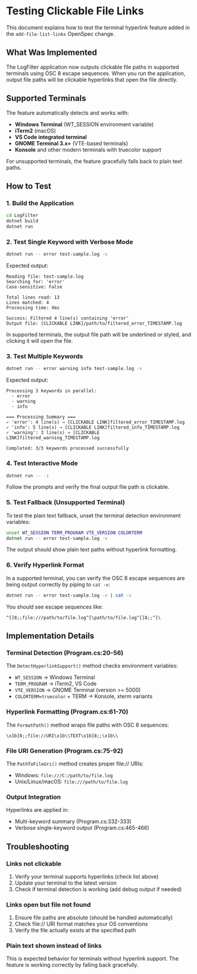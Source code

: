 # Testing Clickable File Links

This document explains how to test the terminal hyperlink feature added in the `add-file-list-links` OpenSpec change.

## What Was Implemented

The LogFilter application now outputs clickable file paths in supported terminals using OSC 8 escape sequences. When you run the application, output file paths will be clickable hyperlinks that open the file directly.

## Supported Terminals

The feature automatically detects and works with:
- **Windows Terminal** (WT_SESSION environment variable)
- **iTerm2** (macOS)
- **VS Code integrated terminal**
- **GNOME Terminal 3.x+** (VTE-based terminals)
- **Konsole** and other modern terminals with truecolor support

For unsupported terminals, the feature gracefully falls back to plain text paths.

## How to Test

### 1. Build the Application

```bash
cd LogFilter
dotnet build
dotnet run
```

### 2. Test Single Keyword with Verbose Mode

```bash
dotnet run -- error test-sample.log -v
```

Expected output:
```
Reading file: test-sample.log
Searching for: 'error'
Case-sensitive: False

Total lines read: 13
Lines matched: 4
Processing time: Xms

Success: Filtered 4 line(s) containing 'error'
Output file: [CLICKABLE LINK]/path/to/filtered_error_TIMESTAMP.log
```

In supported terminals, the output file path will be underlined or styled, and clicking it will open the file.

### 3. Test Multiple Keywords

```bash
dotnet run -- error warning info test-sample.log -v
```

Expected output:
```
Processing 3 keywords in parallel:
  - error
  - warning
  - info

=== Processing Summary ===
✓ 'error': 4 line(s) → [CLICKABLE LINK]filtered_error_TIMESTAMP.log
✓ 'info': 5 line(s) → [CLICKABLE LINK]filtered_info_TIMESTAMP.log
✓ 'warning': 3 line(s) → [CLICKABLE LINK]filtered_warning_TIMESTAMP.log

Completed: 3/3 keywords processed successfully
```

### 4. Test Interactive Mode

```bash
dotnet run -- -i
```

Follow the prompts and verify the final output file path is clickable.

### 5. Test Fallback (Unsupported Terminal)

To test the plain text fallback, unset the terminal detection environment variables:

```bash
unset WT_SESSION TERM_PROGRAM VTE_VERSION COLORTERM
dotnet run -- error test-sample.log -v
```

The output should show plain text paths without hyperlink formatting.

### 6. Verify Hyperlink Format

In a supported terminal, you can verify the OSC 8 escape sequences are being output correctly by piping to `cat -v`:

```bash
dotnet run -- error test-sample.log -v | cat -v
```

You should see escape sequences like:
```
^[]8;;file:///path/to/file.log^[\path/to/file.log^[]8;;^[\
```

## Implementation Details

### Terminal Detection (Program.cs:20-56)
The `DetectHyperlinkSupport()` method checks environment variables:
- `WT_SESSION` → Windows Terminal
- `TERM_PROGRAM` → iTerm2, VS Code
- `VTE_VERSION` → GNOME Terminal (version >= 5000)
- `COLORTERM=truecolor` + TERM → Konsole, xterm variants

### Hyperlink Formatting (Program.cs:61-70)
The `FormatPath()` method wraps file paths with OSC 8 sequences:
```
\x1b]8;;file://URI\x1b\\TEXT\x1b]8;;\x1b\\
```

### File URI Generation (Program.cs:75-92)
The `PathToFileUri()` method creates proper file:// URIs:
- Windows: `file:///C:/path/to/file.log`
- Unix/Linux/macOS: `file:///path/to/file.log`

### Output Integration
Hyperlinks are applied in:
- Multi-keyword summary (Program.cs:332-333)
- Verbose single-keyword output (Program.cs:465-466)

## Troubleshooting

### Links not clickable
1. Verify your terminal supports hyperlinks (check list above)
2. Update your terminal to the latest version
3. Check if terminal detection is working (add debug output if needed)

### Links open but file not found
1. Ensure file paths are absolute (should be handled automatically)
2. Check file:// URI format matches your OS conventions
3. Verify the file actually exists at the specified path

### Plain text shown instead of links
This is expected behavior for terminals without hyperlink support. The feature is working correctly by falling back gracefully.
